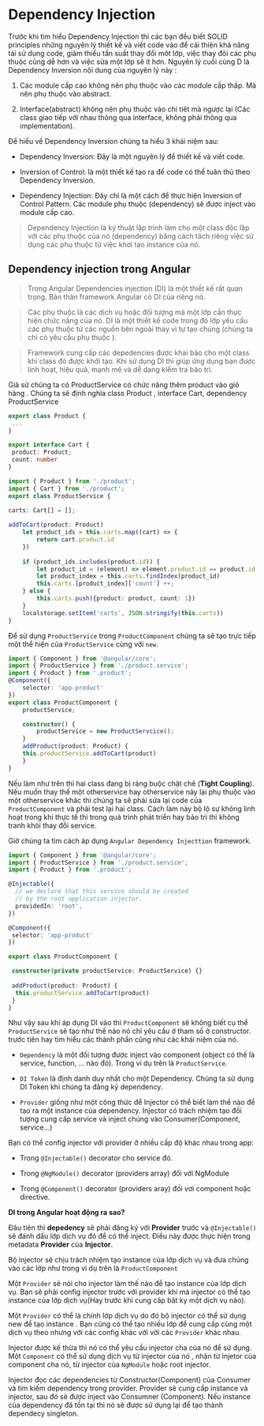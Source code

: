 # Dependency Injection

Trước khi tìm hiểu Dependency Injection thi các bạn đều biết SOLID principles những nguyên lý thiết kế và viết code vào để cải thiện khả năng tái sử dụng code, giảm thiểu tần suất thay đổi môt lớp, việc thay đôi các phụ thuộc cũng dễ hơn và việc sửa một lớp sẽ ít hơn. Nguyên lý cuối cùng D là Dependency Inversion nội dung của nguyên lý này :

1. Các module cấp cao không nên phụ thuộc vào các module cấp thấp. Mà nên phụ thuộc vào abstract.

2. Interface(abstract) không nên phụ thuộc vào chi tiêt mà ngược lại (Các class giao tiếp với nhau thông qua interface, không phải thông qua implementation).

Để hiểu về Dependency Inversion chúng ta hiểu 3 khái niệm sau:

- Dependency Inversion: Đây là một nguyên lý để thiết kế và viết code.

- Inversion of Control: là một thiết kế tạo ra để code có thể tuân thủ theo Dependency Inversion.

- Dependency Injection: Đây chỉ là một cách để thực hiện Inversion of Control Pattern. Các module phụ thuộc (dependency) sẽ được inject vào module cấp cao.

> Dependency Injection là ký thuật lập trình làm cho một class độc lập với các phụ thuộc của nó (dependency) băng cách tách riêng việc sử dụng các phụ thuộc từ việc khơi tạo instance của nó.

## Dependency injection trong Angular

> Trong Angular Dependencies injection (DI) là một thiết kế rất quan trọng. Bản thân framework Angular có DI của riêng nó.

> Các phụ thuộc là các dịch vụ hoặc đối tượng mà một lớp cần thực hiện chức năng của nó. DI là một thiết kế code trong đó lớp yêu cầu các phụ thuộc từ các nguồn bên ngoài thay vì tự tạo chúng (chúng ta chỉ có yêu cầu phụ thuộc ).

> Framework cung cấp các depedencies được khai báo cho một class khi class đó được khởi tạo. Khi sử dụng DI thì giúp ứng dụng bạn được linh hoạt, hiệu quả, mạnh mẽ và dễ dang kiểm tra bảo trì.

Giả sử chúng ta có ProductService có chức năng thêm product vào giỏ hàng . Chúng ta sẽ định nghĩa class Product , interface Cart, dependency ProductService

```ts
export class Product {
 ...
}

export interface Cart {
 product: Product;
 count: number
}
```

```ts
import { Product } from './product';
import { Cart } from './product';
export class ProductService {

carts: Cart[] = [];
    
addToCart(product: Product)
    let product_ids = this.carts.map((cart) => {
        return cart.product.id
    })
      
    if (product_ids.includes(product.id)) {
        let product_id = (element) => element.product.id == product.id
        let product_index = this.carts.findIndex(product_id)
        this.carts.[product_index]['count'] ++;
    } else { 
        this.carts.push({product: product, count: 1})
    }
    localstorage.setItem('carts', JSON.stringify(this.carts))
}
```

Để sử dụng `ProductService` trong `ProductComponent` chúng ta sẽ tạo trực tiếp một thể hiện của `ProductService` cùng với `new`.

```ts
import { Component } from '@angular/core';
import { ProductService } from './product.service';
import { Product } from '.product';
@Component({
    selector: 'app-product'
})
export class ProductComponent {
    productService;

    constructor() {
        productService = new ProductServcice();
    }
    addProduct(product: Product) {
    this.productService.addToCart(product)
    }
}
```

Nếu làm như trên thì hai class đang bị ràng buộc chặt chẽ (**Tight Coupling**). Nếu muốn thay thế một otherservice hay otherservice này lại phụ thuộc vào một otherservice khác thi chúng ta sẽ phải sửa lại code của `ProductComponent` và phải test lại hai class. Cách làm này bộ lộ sự không linh hoạt trong khi thực tế thì trong quá trình phát triển hay bảo trì thì không tranh khỏi thay đổi service.

Giờ chúng ta tìm cách áp dụng `Angular Dependency Injecttion` framework.

```ts
import { Component } from '@angular/core';
import { ProductService } from './product.service';
import { Product } from '.product';

@Injectable({
  // we declare that this service should be created
  // by the root application injector.
  providedIn: 'root',
})

@Component({
 selector: 'app-product'
})

export class ProductComponent {

 constructor(private productService: ProductService) {}
 
 addProduct(product: Product) {
  this.productService.addToCart(product)
 }
}
```

Như vậy sau khi áp dụng DI vào thì `ProductComponent` sẽ không biết cụ thể `ProductService` sẽ tạo như thế nào nó chỉ yêu cầu ở tham số ở constructor. trước tiên hay tìm hiểu các thành phần cũng như các khái niệm của nó.

- `Dependency` là một đối tượng được inject vào component (object có thế là service, function, ... nào đó). Trong vi dụ trên là `ProductService`.

- `DI Token` là định danh duy nhất cho một Dependency. Chúng ta sử dụng DI Token khi chúng ta đăng ký dependency.

- `Provider` giống như một công thức để Injector có thể biết làm thế nào để tạo ra một instance của dependency.
Injector có trách nhiệm tạo đối tượng cung cấp service và inject chúng vào Consumer(Component, service...)

Bạn có thể config injector với provider ở nhiều cấp độ khác nhau trong app:

- Trong `@Injectable()` decorator cho service đó.

- Trong `@NgModule()` decorator (providers array) đối với NgModule

- Trong `@Component()` decorator (providers aray) đối vơi component hoặc directive.

**DI trong Angular hoạt động ra sao?**

Đâu tiên thì **depedency** sẽ phải đăng ký với **Provider** trước và `@Injectable()` sẽ đánh dấu lớp dịch vụ đó để có thể inject. Điều này được thực hiện trong metadata **Provider** của **Injector**.

Bộ injector sẽ chịu trách nhiệm tạo instance của lớp dịch vụ và đưa chúng vào các lớp như trong vi dụ trên là `ProductComponent`

Một `Provider` sẽ nói cho injector làm thế nào để tạo instance của lớp dịch vụ. Bạn sẽ phải config injector trước với provider khi mà injector có thể tạo instance của lớp dịch vụ(Hay trước khi cung câp bât ky một dịch vụ nào).

Một `Provider` có thể là chính lớp dịch vụ do đó bộ injector có thể sử dụng new để tạo instance . Bạn cũng có thể tạo nhiều lớp để cung cấp cùng một dịch vụ theo nhưng với các config khác với với các `Provider` khác nhau.

Injector được kế thừa thì nó có thể yêu cầu injector cha của nó để sử dụng. Một `Component` có thể sử dụng dịch vụ từ injector của nó , nhận từ injetor của component cha nó, từ injector của `NgModule` hoặc root injector.

Injector đọc các dependencies từ Constructor(Component) của Consumer và tìm kiếm dependency trong provider. Provider sẽ cung cấp instance và injector, sau đó sẽ được inject vào Consumner (Component). Nếu instance của dependency đã tồn tại thì nó sẽ được sử dụng lại để tạo thành dependecy singleton.



